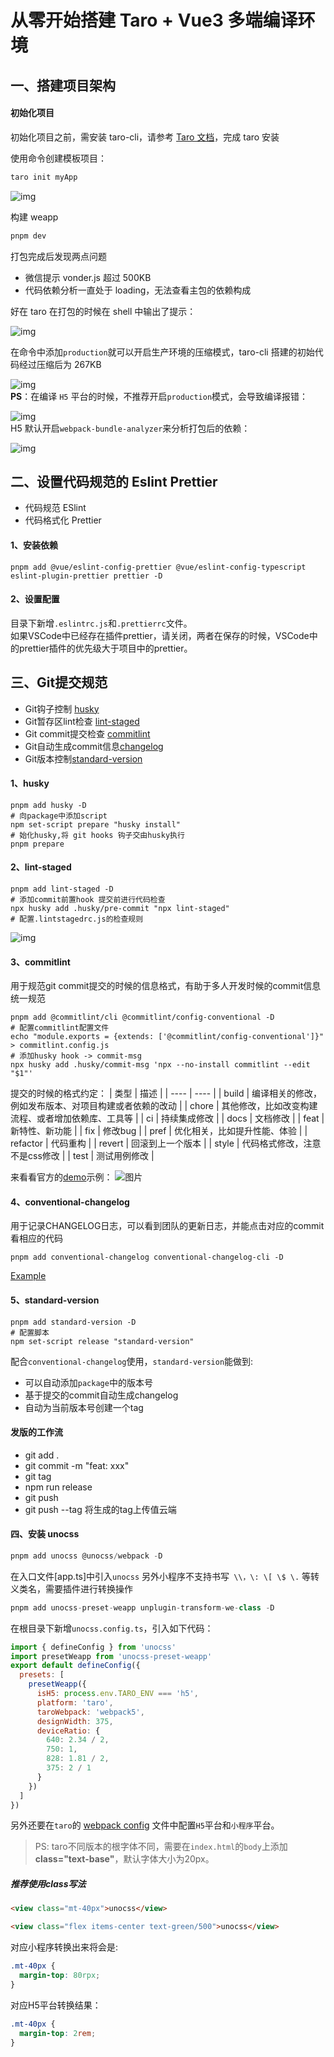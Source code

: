 # 从零开始搭建 Taro + Vue3 多端编译环境

## 一、搭建项目架构

#### 初始化项目

初始化项目之前，需安装 taro-cli，请参考 [Taro 文档](https://taro-docs.jd.com/taro/docs/GETTING-STARTED)，完成 taro 安装

使用命令创建模板项目：

```bash
taro init myApp
```

![img](/screenshots/init.png)

构建 weapp

```bash
pnpm dev
```

打包完成后发现两点问题

- 微信提示 vonder.js 超过 500KB
- 代码依赖分析一直处于 loading，无法查看主包的依赖构成

好在 taro 在打包的时候在 shell 中输出了提示：

![img](/screenshots/tips.png)

在命令中添加`production`就可以开启生产环境的压缩模式，taro-cli 搭建的初始代码经过压缩后为 267KB

![img](/screenshots/analyse.png)  
**PS**：在编译 `H5` 平台的时候，不推荐开启`production`模式，会导致编译报错：  

![img](/screenshots/exceed-size.png)  
H5 默认开启`webpack-bundle-analyzer`来分析打包后的依赖：  

![img](/screenshots/webpack-analyzer.png)
## 二、设置代码规范的 Eslint Prettier

- 代码规范 ESlint
- 代码格式化 Prettier    
#### 1、安装依赖

```shell
pnpm add @vue/eslint-config-prettier @vue/eslint-config-typescript eslint-plugin-prettier prettier -D
```
#### 2、设置配置  

目录下新增`.eslintrc.js`和`.prettierrc`文件。  
如果VSCode中已经存在插件prettier，请关闭，两者在保存的时候，VSCode中的prettier插件的优先级大于项目中的prettier。

## 三、Git提交规范

- Git钩子控制 [husky](https://typicode.github.io/husky/#/)
- Git暂存区lint检查 [lint-staged](https://github.com/okonet/lint-staged)
- Git commit提交检查 [commitlint](https://github.com/conventional-changelog/commitlint)
- Git自动生成commit信息[changelog](https://github.com/conventional-changelog-archived-repos/conventional-changelog-cli)  
- Git版本控制[standard-version](https://www.npmjs.com/package/standard-version)

#### 1、husky
```shell
pnpm add husky -D
# 向package中添加script
npm set-script prepare "husky install" 
# 始化husky,将 git hooks 钩子交由husky执行
pnpm prepare 
```
#### 2、lint-staged
```shell
pnpm add lint-staged -D
# 添加commit前置hook 提交前进行代码检查
npx husky add .husky/pre-commit "npx lint-staged"
# 配置.lintstagedrc.js的检查规则
```
![img](/screenshots/staged-lint.png)
#### 3、commitlint
用于规范git commit提交的时候的信息格式，有助于多人开发时候的commit信息统一规范
```shell
pnpm add @commitlint/cli @commitlint/config-conventional -D
# 配置commitlint配置文件
echo "module.exports = {extends: ['@commitlint/config-conventional']}" > commitlint.config.js
# 添加husky hook -> commit-msg
npx husky add .husky/commit-msg 'npx --no-install commitlint --edit "$1"'
```
提交的时候的格式约定：
|  类型   | 描述  |
|  ----  | ----  |
| build  | 	编译相关的修改，例如发布版本、对项目构建或者依赖的改动 |
| chore  | 其他修改，比如改变构建流程、或者增加依赖库、工具等 |
| ci  | 持续集成修改 |
| docs  | 文档修改 |
| feat  | 新特性、新功能 |
| fix  | 修改bug |
| pref  | 优化相关，比如提升性能、体验 |
| refactor  | 代码重构 |
| revert  | 回滚到上一个版本 |
| style  | 代码格式修改，注意不是css修改 |
| test  | 测试用例修改 |

来看看官方的[demo](https://github.com/conventional-changelog/commitlint)示例：
![图片](https://raw.githubusercontent.com/conventional-changelog/commitlint/6181d69c25371fd5830a5a9b7173a200d3c9fed5/docs/assets/commitlint.svg)
#### 4、conventional-changelog
用于记录CHANGELOG日志，可以看到团队的更新日志，并能点击对应的commit看相应的代码
```
pnpm add conventional-changelog conventional-changelog-cli -D
```
[Example](https://github.com/karma-runner/karma/blob/master/CHANGELOG.md)
#### 5、standard-version
```
pnpm add standard-version -D
# 配置脚本
npm set-script release "standard-version"
```
配合`conventional-changelog`使用，`standard-version`能做到:
- 可以自动添加`package`中的版本号
- 基于提交的commit自动生成changelog
- 自动为当前版本号创建一个tag

#### 发版的工作流
- git add .
- git commit -m "feat: xxx"
- git tag
- npm run release
- git push
- git push --tag 将生成的tag上传值云端  
#### 四、安装 unocss
```js
pnpm add unocss @unocss/webpack -D
```
在入口文件[app.ts]中引入`unocss`
另外小程序不支持书写` \\，\: \[ \$ \.` 等转义类名，需要插件进行转换操作
```js
pnpm add unocss-preset-weapp unplugin-transform-we-class -D
```
在根目录下新增`unocss.config.ts`，引入如下代码：
```js
import { defineConfig } from 'unocss'
import presetWeapp from 'unocss-preset-weapp'
export default defineConfig({
  presets: [
    presetWeapp({
      isH5: process.env.TARO_ENV === 'h5',
      platform: 'taro',
      taroWebpack: 'webpack5',
      designWidth: 375,
      deviceRatio: {
        640: 2.34 / 2,
        750: 1,
        828: 1.81 / 2,
        375: 2 / 1
      }
    })
  ]
})
```
另外还要在`taro`的 [webpack config](https://github.com/rzhAvenir/taro-vue3-template/blob/master/config/index.js) 文件中配置`H5`平台和`小程序`平台。  
> PS: taro不同版本的根字体不同，需要在`index.html`的`body`上添加**class="text-base"**，默认字体大小为20px。
##### 推荐使用class写法
```html
<view class="mt-40px">unocss</view>

<view class="flex items-center text-green/500">unocss</view>
```
对应小程序转换出来将会是:
```css
.mt-40px {
  margin-top: 80rpx;
}
```
对应H5平台转换结果：
```css
.mt-40px {
  margin-top: 2rem;
}
```


